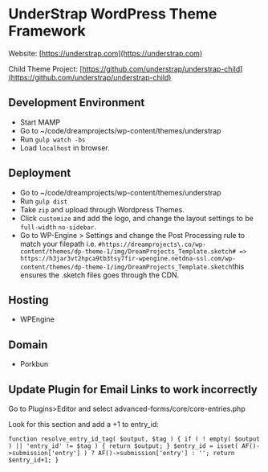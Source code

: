 # UnderStrap WordPress Theme Framework

Website: [https://understrap.com](https://understrap.com)

Child Theme Project: [https://github.com/understrap/understrap-child](https://github.com/understrap/understrap-child)

## Development Environment
- Start MAMP
- Go to ~/code/dreamprojects/wp-content/themes/understrap
- Run `gulp watch -bs`
- Load `localhost` in browser.

## Deployment
- Go to ~/code/dreamprojects/wp-content/themes/understrap
- Run `gulp dist`
- Take `zip` and upload through Wordpress Themes.
- Click `customize` and add the logo, and change the layout settings to be `full-width` `no-sidebar`.
- Go to WP-Engine > Settings and change the Post Processing rule to match your filepath i.e. `#https://dreamprojects\.co/wp-content/themes/dp-theme-1/img/DreamProjects_Template.sketch# => https://h3jar3vt2hpca9tb3tsy7fir-wpengine.netdna-ssl.com/wp-content/themes/dp-theme-1/img/DreamProjects_Template.sketch`this ensures the .sketch files goes through the CDN.

## Hosting
- WPEngine

## Domain
- Porkbun

## Update Plugin for Email Links to work incorrectly
Go to Plugins>Editor and select advanced-forms/core/core-entries.php

Look for this section and add a +1 to entry_id:

`function resolve_entry_id_tag( $output, $tag ) {
if ( ! empty( $output ) || 'entry_id' != $tag ) {
	return $output;
}
$entry_id = isset( AF()->submission['entry'] ) ? AF()->submission['entry'] : '';
return $entry_id+1;
}`
